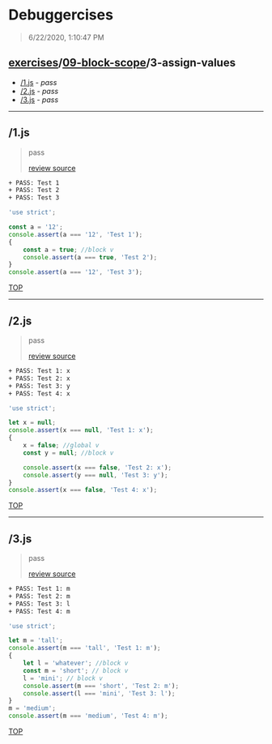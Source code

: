 # Debuggercises 

> 6/22/2020, 1:10:47 PM 

## [exercises](../../README.md)/[09-block-scope](../README.md)/3-assign-values 

- [/1.js](#1js) - _pass_ 
- [/2.js](#2js) - _pass_ 
- [/3.js](#3js) - _pass_ 
---

## /1.js 

> pass 
>
> [review source](../../../exercises/09-block-scope/3-assign-values/1.js)

```txt
+ PASS: Test 1
+ PASS: Test 2
+ PASS: Test 3
```

```js
'use strict';

const a = '12';
console.assert(a === '12', 'Test 1');
{
	const a = true; //block v
	console.assert(a === true, 'Test 2');
}
console.assert(a === '12', 'Test 3');

```

[TOP](#debuggercises)

---

## /2.js 

> pass 
>
> [review source](../../../exercises/09-block-scope/3-assign-values/2.js)

```txt
+ PASS: Test 1: x
+ PASS: Test 2: x
+ PASS: Test 3: y
+ PASS: Test 4: x
```

```js
'use strict';

let x = null;
console.assert(x === null, 'Test 1: x');
{
	x = false; //global v
	const y = null; //block v

	console.assert(x === false, 'Test 2: x');
	console.assert(y === null, 'Test 3: y');
}
console.assert(x === false, 'Test 4: x');

```

[TOP](#debuggercises)

---

## /3.js 

> pass 
>
> [review source](../../../exercises/09-block-scope/3-assign-values/3.js)

```txt
+ PASS: Test 1: m
+ PASS: Test 2: m
+ PASS: Test 3: l
+ PASS: Test 4: m
```

```js
'use strict';

let m = 'tall';
console.assert(m === 'tall', 'Test 1: m');
{
	let l = 'whatever'; //block v
	const m = 'short'; // block v
	l = 'mini'; // block v
	console.assert(m === 'short', 'Test 2: m');
	console.assert(l === 'mini', 'Test 3: l');
}
m = 'medium';
console.assert(m === 'medium', 'Test 4: m');

```

[TOP](#debuggercises)

